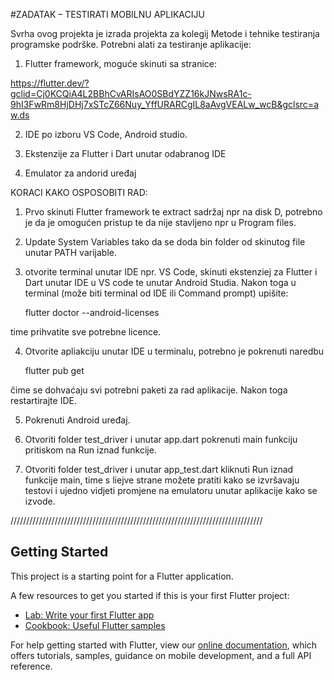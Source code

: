 #ZADATAK – TESTIRATI MOBILNU APLIKACIJU

Svrha ovog projekta je izrada projekta za kolegij Metode i tehnike testiranja programske podrške. Potrebni alati za testiranje aplikacije:

1. Flutter framework, moguće skinuti sa stranice:

https://flutter.dev/?gclid=Cj0KCQiA4L2BBhCvARIsAO0SBdYZZ16kJNwsRA1c-9hI3FwRm8HjDHj7xSTcZ66Nuy_YffURARCgIL8aAvgVEALw_wcB&gclsrc=aw.ds

2. IDE po izboru VS Code, Android studio.

3. Ekstenzije za Flutter i Dart unutar odabranog IDE

4. Emulator za andorid uređaj

KORACI KAKO OSPOSOBITI RAD:

1. Prvo skinuti Flutter framework te extract sadržaj npr na disk D, potrebno je da je omogućen pristup te da nije stavljeno npr u Program files.

2. Update System Variables tako da se doda bin folder od skinutog file unutar PATH varijable.

3. otvorite terminal unutar IDE npr. VS Code, skinuti ekstenziej za Flutter i Dart unutar IDE u VS code te unutar Android Studia. Nakon toga u terminal (može biti terminal od IDE ili Command prompt) upišite:

    flutter doctor --android-licenses

time prihvatite sve potrebne licence.

4. Otvorite apliakciju unutar IDE u terminalu, potrebno je pokrenuti naredbu

    flutter pub get

čime se dohvaćaju svi potrebni paketi za rad aplikacije. Nakon toga restartirajte IDE.

5. Pokrenuti Android uređaj.

6.  Otvoriti folder test_driver i  unutar app.dart pokrenuti main funkciju pritiskom na Run iznad funkcije.

7. Otvoriti folder test_driver i unutar app_test.dart kliknuti Run iznad funkcije main, time s liejve strane možete pratiti kako se izvršavaju testovi i ujedno vidjeti promjene na emulatoru unutar aplikacije kako se izvode.



////////////////////////////////////////////////////////////////////////////////

## Getting Started

This project is a starting point for a Flutter application.

A few resources to get you started if this is your first Flutter project:

- [Lab: Write your first Flutter app](https://flutter.dev/docs/get-started/codelab)
- [Cookbook: Useful Flutter samples](https://flutter.dev/docs/cookbook)

For help getting started with Flutter, view our
[online documentation](https://flutter.dev/docs), which offers tutorials,
samples, guidance on mobile development, and a full API reference.
